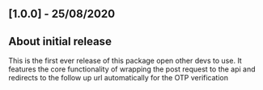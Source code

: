 ## [1.0.0] - 25/08/2020

## About initial release
This is the first ever release of this package open other devs to use. 
It features the core functionality of wrapping the post request to the api
and redirects to the follow up url automatically for the OTP verification


